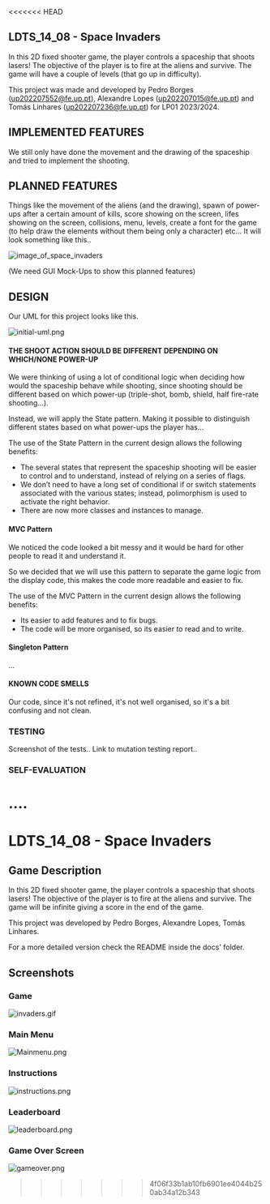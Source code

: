 <<<<<<< HEAD
## LDTS_14_08 - Space Invaders

In this 2D fixed shooter game, the player controls a spaceship that shoots lasers!
The objective of the player is to fire at the aliens and survive. The game will have a couple of levels (that go up in difficulty).

This project was made and developed by Pedro Borges (up202207552@fe.up.pt), Alexandre Lopes (up202207015@fe.up.pt) and Tomás Linhares (up202207236@fe.up.pt) for LP01 2023/2024.

## IMPLEMENTED FEATURES 

We still only have done the movement and the drawing of the spaceship and tried to implement the shooting.

## PLANNED FEATURES 

Things like the movement of the aliens (and the drawing), spawn of power-ups after a certain amount of kills, score showing on the screen, lifes showing on the screen, collisions, menu,
levels, create a font for the game (to help draw the elements without them being only a character) etc... 
It will look something like this..

![image_of_space_invaders](docs%2Fimage.png)

(We need GUI Mock-Ups to show this planned features)

## DESIGN

Our UML for this project looks like this.

![initial-uml.png](docs%2Finitial-space.png)

#### THE SHOOT ACTION SHOULD BE DIFFERENT DEPENDING ON WHICH/NONE POWER-UP

We were thinking of using a lot of conditional logic when deciding how would the spaceship behave while shooting, since shooting should be different based on which power-up (triple-shot, bomb, shield, half fire-rate shooting...). 

Instead, we will apply the State pattern. Making it possible to distinguish different states based on what power-ups the player has...

The use of the State Pattern in the current design allows the following benefits:

- The several states that represent the spaceship shooting will be easier to control and to understand, instead of relying on a series of flags.
- We don’t need to have a long set of conditional if or switch statements associated with the various states; instead, polimorphism is used to activate the right behavior.
- There are now more classes and instances to manage.


#### MVC Pattern

We noticed the code looked a bit messy and it would be hard for other people to read it and understand it.

So we decided that we will use this pattern to separate the game logic from the display code, this makes the code more readable and easier to fix.


The use of the MVC Pattern in the current design allows the following benefits:

- Its easier to add features and to fix bugs.
- The code will be more organised, so its easier to read and to write.


#### Singleton Pattern


...

#### KNOWN CODE SMELLS 

Our code, since it's not refined, it's not well organised, so it's a bit confusing and not clean. 

### TESTING

Screenshot of the tests..
Link to mutation testing report..

### SELF-EVALUATION

....
=======
# LDTS_14_08 - Space Invaders

## Game Description
In this 2D fixed shooter game, the player controls a spaceship that shoots lasers!
The objective of the player is to fire at the aliens and survive. The game will be infinite giving a score in the end of the game.

This project was developed by Pedro Borges, Alexandre Lopes, Tomás Linhares.

For a more detailed version check the README inside the docs' folder.

## Screenshots
### Game
![invaders.gif](docs%2Finvaders.gif)

### Main Menu
![Mainmenu.png](docs%2FMainmenu.png)

### Instructions
![instructions.png](docs%2Finstructions.png)
### Leaderboard 
![leaderboard.png](docs%2Fleaderboard.png)
### Game Over Screen
![gameover.png](docs%2Fgameover.png)
>>>>>>> 4f06f33b1ab10fb6901ee4044b250ab34a12b343
